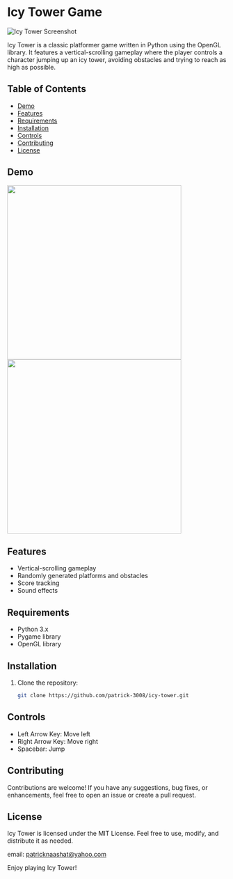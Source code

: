 # Icy Tower Game

![Icy Tower Screenshot](screenshots/icy_tower.gif)

Icy Tower is a classic platformer game written in Python using the OpenGL library. It features a vertical-scrolling gameplay where the player controls a character jumping up an icy tower, avoiding obstacles and trying to reach as high as possible.

## Table of Contents
- [Demo](#demo)
- [Features](#features)
- [Requirements](#requirements)
- [Installation](#installation)
- [Controls](#controls)
- [Contributing](#contributing)
- [License](#license)

## Demo
<img src="https://github.com/patrick-3008/Icy-Tower/assets/121394398/bc2375f7-5252-4027-831d-5db75ccfd4cb" width = "400">
<img src="https://github.com/patrick-3008/Icy-Tower/assets/121394398/b71de173-45ca-4d93-9d6b-1c870a012599" width = "400">

## Features
- Vertical-scrolling gameplay
- Randomly generated platforms and obstacles
- Score tracking
- Sound effects

## Requirements
- Python 3.x
- Pygame library
- OpenGL library

## Installation
1. Clone the repository:
   ```bash
   git clone https://github.com/patrick-3008/icy-tower.git

## Controls
- Left Arrow Key: Move left
- Right Arrow Key: Move right
- Spacebar: Jump

## Contributing
Contributions are welcome! If you have any suggestions, bug fixes, or enhancements, feel free to open an issue or create a pull request.

## License
Icy Tower is licensed under the MIT License. Feel free to use, modify, and distribute it as needed.

email: patricknaashat@yahoo.com

Enjoy playing Icy Tower!
